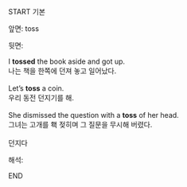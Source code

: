 START
기본

앞면:
toss


뒷면:
<div>I <b>tossed</b> the book aside and got up. </div><div>나는 책을 한쪽에 던져 놓고 일어났다.</div><div><br></div><div><div>Let’s <strong>toss</strong> a coin. </div><div><div>우리 동전 던지기를 해.</div></div></div><div><br></div><div><div>She dismissed the question with a <strong>toss</strong> of her head. </div><div><div>그녀는 고개를 홱 젖히며 그 질문을 무시해 버렸다.</div></div></div><div><br></div><div>던지다</div>


해석:

END